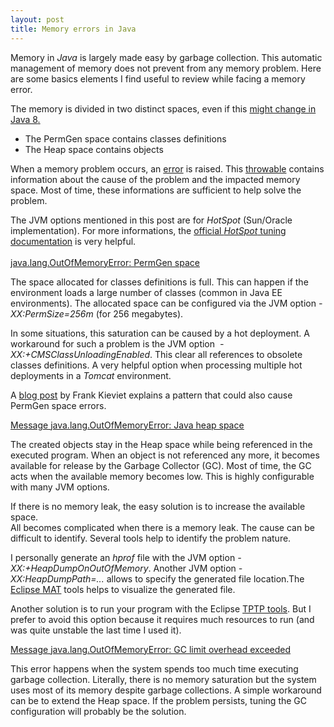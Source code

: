 ```yaml
---
layout: post
title: Memory errors in Java
---
```


<p>Memory in <i>Java</i> is largely made easy by garbage collection. This automatic management of memory does not prevent from any memory problem. Here are some basics elements I find useful to review while facing a memory error.</p><p>The memory is divided in two distinct spaces, even if this <a href="http://openjdk.java.net/jeps/122">might change in Java 8</a><a href="http://www.blogger.com/null">.</a><br /><ul><li>The PermGen space contains classes definitions</li><li>The Heap space contains objects</li></ul>When a memory problem occurs, an <a href="http://docs.oracle.com/javase/7/docs/api/java/lang/OutOfMemoryError.html">error</a> is raised. This <a href="http://docs.oracle.com/javase/7/docs/api/java/lang/Throwable.html">throwable</a> contains information about the cause of the problem and the impacted memory space. Most of time, these informations are sufficient to help solve the problem.</p><p>The JVM options mentioned in this post are for <i>HotSpot</i> (Sun/Oracle implementation). For more informations, the <a href="http://www.oracle.com/technetwork/java/javase/gc-tuning-6-140523.html">official <i>HotSpot</i> tuning documentation</a> is very helpful.<br /><a href="http://docs.oracle.com/javase/7/docs/webnotes/tsg/TSG-VM/html/memleaks.html#gbyuu"><br /></a><a href="http://docs.oracle.com/javase/7/docs/webnotes/tsg/TSG-VM/html/memleaks.html#gbyuu"><u>java.lang.OutOfMemoryError: PermGen space</u></a><br /><ul></ul>The space allocated for classes definitions is full. This can happen if the environment loads a large number of classes (common in Java EE environments). The allocated space can be configured via the JVM option  <i>-XX:PermSize=256m</i> (for 256 megabytes).</p><p>In some situations, this saturation can be caused by a hot deployment. A workaround for such a problem is the JVM option&nbsp; <i>-XX:+CMSClassUnloadingEnabled</i>. This clear all references to obsolete classes definitions. A very helpful option when processing multiple hot deployments in a <i>Tomcat</i> environment.</p><p>A <a href="http://frankkieviet.blogspot.fr/2006/10/classloader-leaks-dreaded-permgen-space.html">blog post</a> by Frank Kieviet explains a pattern that could also cause PermGen space errors.</p><p><a href="http://docs.oracle.com/javase/7/docs/webnotes/tsg/TSG-VM/html/memleaks.html#gbyvh"><u>Message java.lang.OutOfMemoryError: Java heap space</u></a></p><p>The created objects stay in the Heap space while being referenced in the executed program. When an object is not referenced any more, it becomes available for release by the Garbage Collector (GC). Most of time, the GC acts when the available memory becomes low. This is highly configurable with many JVM options.</p><p>If there is no memory leak, the easy solution is to increase the available space.<br />All becomes complicated when there is a memory leak. The cause can be difficult to identify. Several tools help to identify the problem nature.</p><p>I personally generate an <i>hprof</i> file with the JVM option <i>-XX:+HeapDumpOnOutOfMemory</i>. Another JVM option <i>-XX:HeapDumpPath=...</i> allows to specify the generated file location.The <a href="http://www.eclipse.org/mat/">Eclipse MAT</a> tools helps to visualize the generated file.</p><p>Another solution is to run your program with the Eclipse <a href="http://www.eclipse.org/tptp/">TPTP tools</a>. But I prefer to avoid this option because it requires much resources to run (and was quite unstable the last time I used it).</p><p><a href="http://www.oracle.com/technetwork/java/javase/gc-tuning-6-140523.html#cms.oom"><u>Message java.lang.OutOfMemoryError: GC limit overhead exceeded</u></a></p><p>This error happens when the system spends too much time executing garbage collection. Literally, there is no memory saturation but the system uses most of its memory despite garbage collections. A simple workaround can be to extend the Heap space. If the problem persists, tuning the GC configuration will probably be the solution.</p>
